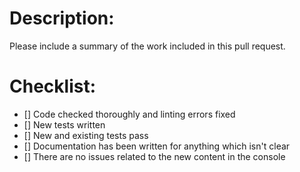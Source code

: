 # Description:

Please include a summary of the work included in this pull request.

# Checklist:

- [] Code checked thoroughly and linting errors fixed
- [] New tests written
- [] New and existing tests pass
- [] Documentation has been written for anything which isn't clear
- [] There are no issues related to the new content in the console
